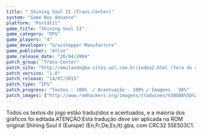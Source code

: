 ```yaml
---
title: " Shining Soul II (Trans-Center)"
system: "Game Boy Advance"
platform: "Portátil"
game_title: "Shining Soul II"
game_category: "RPG"
game_players: "4"
game_developer: "Grasshopper Manufacture"
game_publisher: "Atlus"
game_release_date: "20/04/2004"
patch_group: "Trans-Center"
patch_site: "http://emulandogba.sites.uol.com.br/index2.html (fora do ar)"
patch_version: "1.0"
patch_release: "14/07/2015"
patch_type: "IPS"
patch_progress: "Textos - 100%  / Acentuação - 100% / Imagens - 98%"
patch_images: ["http://www.romhackers.org/imagens/traducoes/%5BGBA%5D%20Shining%20Soul%20II%20-%20Trans-Center%20-%201.png","http://www.romhackers.org/imagens/traducoes/%5BGBA%5D%20Shining%20Soul%20II%20-%20Trans-Center%20-%202.png","http://www.romhackers.org/imagens/traducoes/%5BGBA%5D%20Shining%20Soul%20II%20-%20Trans-Center%20-%203.png"]
---
```

Todos os textos do jogo estão traduzidos e acentuados, e a maioria dos gráficos foi editada.ATENÇÃO:Esta tradução deve ser aplicada na ROM original Shining Soul II (Europe) (En,Fr,De,Es,It).gba, com CRC32 55E503C1.